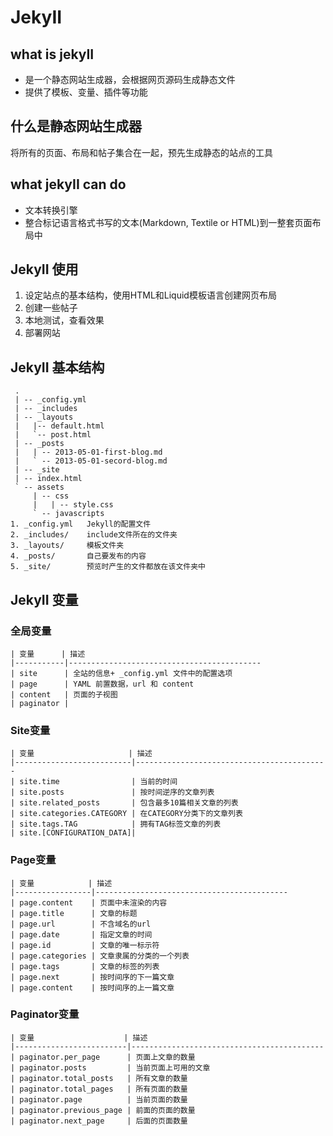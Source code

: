 JekyII
==============================

what is jekyII
-------------------------
- 是一个静态网站生成器，会根据网页源码生成静态文件
- 提供了模板、变量、插件等功能

什么是静态网站生成器
-------------------------
将所有的页面、布局和帖子集合在一起，预先生成静态的站点的工具

what jekyII can do
-------------------------
- 文本转换引擎
- 整合标记语言格式书写的文本(Markdown, Textile or HTML)到一整套页面布局中

JekyII 使用
-------------------------
1. 设定站点的基本结构，使用HTML和Liquid模板语言创建网页布局
2. 创建一些帖子
3. 本地测试，查看效果
4. 部署网站

JekyII 基本结构
-------------------------
     .
     | -- _config.yml
     | -- _includes
     | -- _layouts
     |   |-- default.html
     |   `-- post.html
     | -- _posts
     |   | -- 2013-05-01-first-blog.md
     |   ` -- 2013-05-01-secord-blog.md
     | -- _site
     | -- index.html
     ` -- assets
         | -- css
         |   | -- style.css
         ` -- javascripts
    1. _config.yml   Jekyll的配置文件
    2. _includes/    include文件所在的文件夹
    3. _layouts/     模板文件夹
    4. _posts/       自己要发布的内容
    5. _site/        预览时产生的文件都放在该文件夹中

JekyII 变量
-------------------------
### 全局变量

    | 变量      | 描述
    |-----------|------------------------------------------- 
    | site      | 全站的信息+ _config.yml 文件中的配置选项
    | page      | YAML 前置数据，url 和 content
    | content   | 页面的子视图
    | paginator | 

### Site变量

    | 变量                     | 描述
    |--------------------------|------------------------------------------- 
    | site.time                | 当前的时间
    | site.posts               | 按时间逆序的文章列表 
    | site.related_posts       | 包含最多10篇相关文章的列表
    | site.categories.CATEGORY | 在CATEGORY分类下的文章列表 
    | site.tags.TAG            | 拥有TAG标签文章的列表
    | site.[CONFIGURATION_DATA]|

### Page变量

    | 变量            | 描述
    |-----------------|------------------------------------------- 
    | page.content    | 页面中未渲染的内容
    | page.title      | 文章的标题
    | page.url        | 不含域名的url
    | page.date       | 指定文章的时间 
    | page.id         | 文章的唯一标示符
    | page.categories | 文章隶属的分类的一个列表
    | page.tags       | 文章的标签的列表
    | page.next       | 按时间序的下一篇文章
    | page.content    | 按时间序的上一篇文章

### Paginator变量 

    | 变量                    | 描述
    |-------------------------|------------------------------------------- 
    | paginator.per_page      | 页面上文章的数量
    | paginator.posts         | 当前页面上可用的文章
    | paginator.total_posts   | 所有文章的数量 
    | paginator.total_pages   | 所有页面的数量
    | paginator.page          | 当前页面的数量
    | paginator.previous_page | 前面的页面的数量
    | paginator.next_page     | 后面的页面数量
